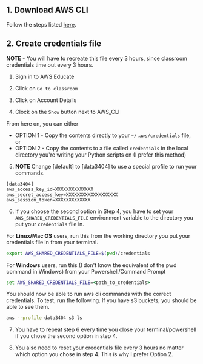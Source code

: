 ## 1. Download AWS CLI

Follow the steps listed [here](https://aws.amazon.com/cli/).

## 2. Create credentials file

__NOTE__ - You will have to recreate this file every 3 hours, since classroom credentials time out every 3 hours.

1. Sign in to AWS Educate

2. Click on `Go to classroom`

3. Click on Account Details

4. Clock on the `Show` button next to AWS_CLI

From here on, you can either
- OPTION 1 - Copy the contents directly to your `~/.aws/credentials` file, or
- OPTION 2 - Copy the contents to a file called `credentials` in the local directory you're writing your Python scripts on (I prefer this method)

5. __NOTE__ Change [default] to [data3404] to use a special profile to run your commands.
```
[data3404]
aws_access_key_id=XXXXXXXXXXXXXX
aws_secret_access_key=XXXXXXXXXXXXXXXXXXX
aws_session_token=XXXXXXXXXXXXX
```

6. If you choose the second option in Step 4, you have to set your `AWS_SHARED_CREDENTIALS_FILE` environment variable to the directory you put your `credentials` file in.

For __Linux/Mac OS__ users, run this from the working directory you put your credentials file in from your terminal. 
```sh
export AWS_SHARED_CREDENTIALS_FILE=$(pwd)/credentials
```

For __Windows__ users, run this (I don't know the equivalent of the pwd command in Windows) from your Powershell/Command Prompt
```bat
set AWS_SHARED_CREDENTIALS_FILE=<path_to_credentials>
```

You should now be able to run aws cli commands with the correct credentials. To test, run the following. If you have s3 buckets, you should be able to see them.

```sh
aws --profile data3404 s3 ls
```

7. You have to repeat step 6 every time you close your terminal/powershell if you chose the second option in step 4.

8. You also need to reset your credentials file every 3 hours no matter which option you chose in step 4. This is why I prefer Option 2.
